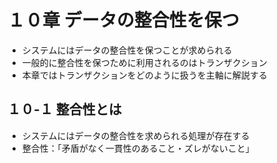 # １０章 データの整合性を保つ

- システムにはデータの整合性を保つことが求められる
- 一般的に整合性を保つために利用されるのはトランザクション
- 本章ではトランザクションをどのように扱うを主軸に解説する

## １０-１ 整合性とは

- システムにはデータの整合性を求められる処理が存在する
- 整合性：「矛盾がなく一貫性のあること・ズレがないこと」
